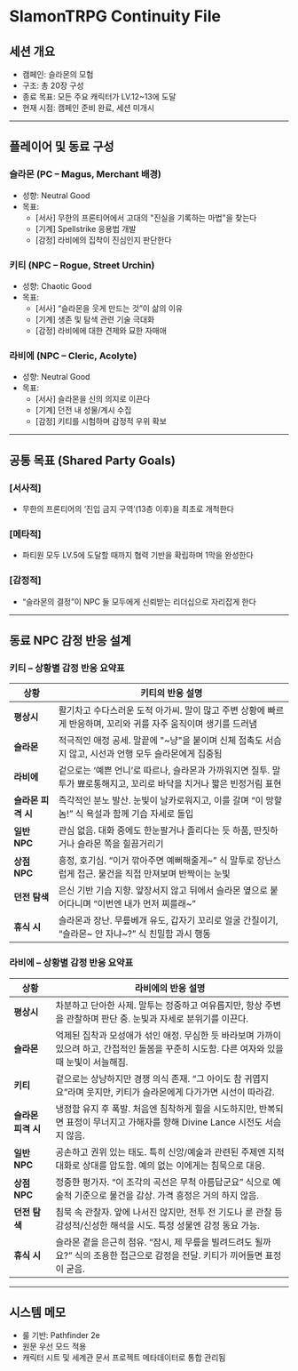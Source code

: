 # SlamonTRPG Continuity File

## 세션 개요
- 캠페인: 슬라몬의 모험
- 구조: 총 20장 구성
- 종료 목표: 모든 주요 캐릭터가 LV.12~13에 도달
- 현재 시점: 캠페인 준비 완료, 세션 미개시

---

## 플레이어 및 동료 구성

### 슬라몬 (PC – Magus, Merchant 배경)
- 성향: Neutral Good
- 목표:
  - [서사] 무한의 프론티어에서 고대의 "진실을 기록하는 마법"을 찾는다
  - [기계] Spellstrike 응용법 개발
  - [감정] 라비에의 집착이 진심인지 판단한다

### 키티 (NPC – Rogue, Street Urchin)
- 성향: Chaotic Good
- 목표:
  - [서사] “슬라몬을 웃게 만드는 것”이 삶의 이유
  - [기계] 생존 및 탐색 관련 기술 극대화
  - [감정] 라비에에 대한 견제와 묘한 자매애

### 라비에 (NPC – Cleric, Acolyte)
- 성향: Neutral Good
- 목표:
  - [서사] 슬라몬을 신의 의지로 이끈다
  - [기계] 던전 내 성물/계시 수집
  - [감정] 키티를 시험하며 감정적 우위 확보

---

## 공통 목표 (Shared Party Goals)

### [서사적]
- 무한의 프론티어의 ‘진입 금지 구역’(13층 이후)을 최초로 개척한다

### [메타적]
- 파티원 모두 LV.5에 도달할 때까지 협력 기반을 확립하며 1막을 완성한다

### [감정적]
- “슬라몬의 결정”이 NPC 둘 모두에게 신뢰받는 리더십으로 자리잡게 한다

---

## 동료 NPC 감정 반응 설계

### 키티 – 상황별 감정 반응 요약표

| 상황            | 키티의 반응 설명 |
|-----------------|------------------|
| **평상시**        | 활기차고 수다스러운 도적 아가씨. 말이 많고 주변 상황에 빠르게 반응하며, 꼬리와 귀를 자주 움직이며 생기를 드러냄 |
| **슬라몬**        | 적극적인 애정 공세. 말끝에 "~냥"을 붙이며 신체 접촉도 서슴지 않고, 시선과 언행 모두 슬라몬에게 집중됨 |
| **라비에**        | 겉으로는 ‘예쁜 언니’로 따르나, 슬라몬과 가까워지면 질투. 말투가 뾰로통해지고, 꼬리로 바닥을 치거나 짧은 빈정거림 표현 |
| **슬라몬 피격 시** | 즉각적인 분노 발산. 눈빛이 날카로워지고, 이를 갈며 “이 망할 놈!” 식 욕설과 함께 기습 자세로 돌입 |
| **일반 NPC**     | 관심 없음. 대화 중에도 한눈팔거나 졸리다는 듯 하품, 딴짓하거나 슬라몬 쪽을 힐끔거리기 |
| **상점 NPC**     | 흥정, 호기심. “이거 깎아주면 예뻐해줄게~” 식 말투로 장난스럽게 접근. 물건을 직접 만져보며 반짝이는 눈빛 |
| **던전 탐색**     | 은신 기반 기습 지향. 앞장서지 않고 뒤에서 슬라몬 옆으로 붙어다니며 “이번엔 내가 먼저 찌를래~” |
| **휴식 시**       | 슬라몬과 장난. 무릎베개 유도, 갑자기 꼬리로 얼굴 간질이기, “슬라몬~ 안 자냐~?” 식 친밀함 과시 행동 |

### 라비에 – 상황별 감정 반응 요약표

| 상황              | 라비에의 반응 설명 |
|-------------------|------------------|
| **평상시**          | 차분하고 단아한 사제. 말투는 정중하고 여유롭지만, 항상 주변을 관찰하며 판단 중. 눈빛과 자세로 분위기를 이끈다. |
| **슬라몬**          | 억제된 집착과 모성애가 섞인 애정. 무심한 듯 바라보며 가까이 있으려 하고, 간접적인 돌봄을 꾸준히 시도함. 다른 여자와 있을 때 눈빛이 서늘해짐. |
| **키티**            | 겉으로는 상냥하지만 경쟁 의식 존재. “그 아이도 참 귀엽지요”라며 웃지만, 키티가 슬라몬에게 다가가면 시선이 따라감. |
| **슬라몬 피격 시**   | 냉정함 유지 후 폭발. 처음엔 침착하게 힐을 시도하지만, 반복되면 표정이 무너지고 가해자를 향해 Divine Lance 시전도 서슴지 않음. |
| **일반 NPC**       | 공손하고 권위 있는 태도. 특히 신앙/예술과 관련된 주제엔 지적 대화로 상대를 압도함. 예의 없는 이에게는 침묵으로 대응. |
| **상점 NPC**       | 정중한 평가자. “이 조각의 곡선은 무척 아름답군요” 식으로 예술적 기준으로 물건을 감상. 가격 흥정은 거의 하지 않음. |
| **던전 탐색**       | 침묵 속 관찰자. 앞에 나서진 않지만, 전투 전 기도나 룬 관찰 등 감성적/신성한 해석을 시도. 특정 성물엔 감정 동요 가능. |
| **휴식 시**         | 슬라몬 곁을 은근히 점유. “잠시, 제 무릎을 빌려드려도 될까요?” 식의 조용한 접근으로 감정을 전달. 키티가 끼어들면 표정이 굳음. |

---

## 시스템 메모
- 룰 기반: Pathfinder 2e
- 원문 우선 모드 적용
- 캐릭터 시트 및 세계관 문서 프로젝트 메타데이터로 통합 관리됨
